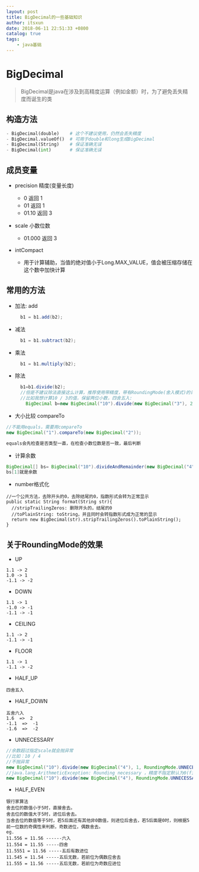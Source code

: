 ```yaml
---
layout: post
title: BigDecimal的一些基础知识
author: itsxun
date: 2018-06-11 22:51:33 +0800
catalog: true
tags:
    - java基础
---
```

# BigDecimal

> BigDecimal是java在涉及到高精度运算（例如金额）时，为了避免丢失精度而诞生的类

## 构造方法
```py
- BigDecimal(double)    # 这个不建议使用，仍然会丢失精度
- BigDecimal.valueOf()  # 可用于double和long生成BigDecimal
- BigDecimal(String)    # 保证准确无误
- BigDecimal(int)       # 保证准确无误
```

## 成员变量
- precision 精度(变量长度)
  - 0 返回 1
  - 01 返回 1
  - 01.10 返回 3

- scale 小数位数
  - 01.000 返回 3

- intCompact
  - 用于计算辅助，当值的绝对值小于Long.MAX_VALUE，值会被压缩存储在这个数中加快计算
  
## 常用的方法
- 加法: add
  ```java
    b1 = b1.add(b2);
  ```
- 减法
  ```java
    b1 = b1.subtract(b2);
  ```
- 乘法
  ```java
    b1 = b1.multiply(b2);
  ```
- 除法
  ```java
    b1=b1.divide(b2);
    //但是不建议除法直接这么计算，推荐使用带精度，带有RoundingMode(舍入模式)的计算方法
    //比如我想计算10 / 3的值，保留两位小数，四舍五入:
      BigDecimal b=new BigDecimal("10").divide(new BigDecimal("3"), 2, RoundingMode.HALF_UP);
  ```

- 大小比较 compareTo
```java
//不能用equals，需要用compareTo
new BigDecimal("1").compareTo(new BigDecimal("2"));

equals会先检查是否类型一直，在检查小数位数是否一致，最后判断
```

- 计算余数
```java
BigDecimal[] bs= BigDecimal("10").divideAndRemainder(new BigDecimal("4"));
bs[1]就是余数
```
- number格式化
```
//一个公共方法，去除开头的0，去除结尾的0，指数形式会转为正常显示
public static String format(String str){
  //stripTrailingZeros: 删除开头的，结尾的0
  //toPlainString: toString，并且同时会转指数形式成为正常的显示
  return new BigDecimal(str).stripTrailingZeros().toPlainString();
}
```


## 关于RoundingMode的效果
- UP
```
1.1 -> 2
1.0 -> 1
-1.1 -> -2
```

- DOWN
```
1.1 -> 1
-1.0 -> -1
-1.1 -> -1
```

- CEILING
```
1.1 -> 2
-1.1 -> -1
```

- FLOOR
```
1.1 -> 1
-1.1 -> -2
```

- HALF_UP
```
四舍五入
```
- HALF_DOWN
```
五舍六入
1.6  =>  2
-1.1  =>  -1
-1.6  =>  -2
```

- UNNECESSARY
```java
//余数超过指定scale就会抛异常
//比如：10 / 4
//不抛异常
new BigDecimal("10").divide(new BigDecimal("4"), 1, RoundingMode.UNNECESSARY);
//java.lang.ArithmeticException: Rounding necessary ，精度不指定默认为0(final int)
new BigDecimal("10").divide(new BigDecimal("4"), RoundingMode.UNNECESSARY);
```

- HALF_EVEN
```
银行家算法
舍去位的数值小于5时，直接舍去。
舍去位的数值大于5时，进位后舍去。
当舍去位的数值等于5时，若5后面还有其他非0数值，则进位后舍去，若5后面是0时，则根据5前一位数的奇偶性来判断，奇数进位，偶数舍去。
eg.
11.556 = 11.56 ------六入
11.554 = 11.55 -----四舍
11.5551 = 11.56 -----五后有数进位
11.545 = 11.54 -----五后无数，若前位为偶数应舍去
11.555 = 11.56 -----五后无数，若前位为奇数应进位
```
